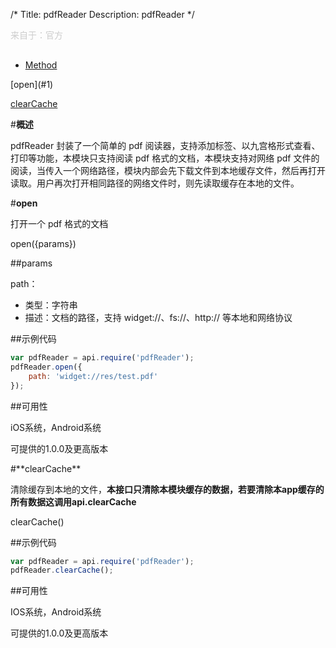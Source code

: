 /*
Title: pdfReader
Description: pdfReader
*/

<p style="color: #ccc; margin-bottom: 30px;">来自于：官方</p>

<ul id="tab" class="clearfix">
	<li class="active"><a href="#method-content">Method</a></li>
</ul>
<div id="method-content">
<div class="outline">
[open](#1)

[clearCache](#2)
</div>

#**概述**

pdfReader 封装了一个简单的 pdf 阅读器，支持添加标签、以九宫格形式查看、打印等功能，本模块只支持阅读 pdf 格式的文档，本模块支持对网络 pdf 文件的阅读，当传入一个网络路径，模块内部会先下载文件到本地缓存文件，然后再打开读取。用户再次打开相同路径的网络文件时，则先读取缓存在本地的文件。

#**open**<div id="1"></div>

打开一个 pdf 格式的文档

open({params})

##params

path：

- 类型：字符串
- 描述：文档的路径，支持 widget://、fs://、http:// 等本地和网络协议

##示例代码

```js
var pdfReader = api.require('pdfReader');
pdfReader.open({
    path: 'widget://res/test.pdf'
});
```

##可用性

iOS系统，Android系统

可提供的1.0.0及更高版本

<div id="2"></div>
#**clearCache**

清除缓存到本地的文件，**本接口只清除本模块缓存的数据，若要清除本app缓存的所有数据这调用api.clearCache**

clearCache()

##示例代码

```js
var pdfReader = api.require('pdfReader');
pdfReader.clearCache();
```

##可用性

IOS系统，Android系统

可提供的1.0.0及更高版本